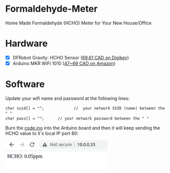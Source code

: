 # Formaldehyde-Meter
Home Made Formaldehyde (HCHO) Meter for Your New House/Office


# Hardware

- [X] DFRobot Gravity: HCHO Sensor ([69.61 CAD on Digikey](https://www.digikey.ca/en/products/detail/dfrobot/SEN0231/7087195))
- [X] Arduino MKR WiFi 1010 ([47~69 CAD on Amazon](https://www.amazon.ca/Arduino-MKR-WiFi-1010-ABX00023/dp/B07FYFF5YZ))

# Software

Update your wifi name and password at the following lines:

```
char ssid[] = "";             //  your network SSID (name) between the " "
char pass[] = "";      // your network password between the " "
```

Burn the [code.ino](code.ino) into the Arduino board and then it will keep sending the HCHO value to it's local IP port 80:

![example](example.png)

